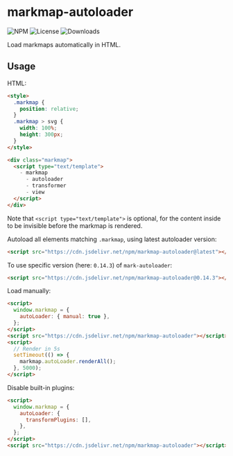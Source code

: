 # markmap-autoloader

![NPM](https://img.shields.io/npm/v/markmap-autoloader.svg)
![License](https://img.shields.io/npm/l/markmap-autoloader.svg)
![Downloads](https://img.shields.io/npm/dt/markmap-autoloader.svg)

Load markmaps automatically in HTML.

## Usage

HTML:

```html
<style>
  .markmap {
    position: relative;
  }
  .markmap > svg {
    width: 100%;
    height: 300px;
  }
</style>

<div class="markmap">
  <script type="text/template">
    - markmap
      - autoloader
      - transformer
      - view
  </script>
</div>
```

Note that `<script type="text/template">` is optional, for the content inside to be invisible before the markmap is rendered.

Autoload all elements matching `.markmap`, using latest autoloader version:

```html
<script src="https://cdn.jsdelivr.net/npm/markmap-autoloader@latest"></script>
```

To use specific version (here: `0.14.3`) of `mark-autoloader`:

```html
<script src="https://cdn.jsdelivr.net/npm/markmap-autoloader@0.14.3"></script>
```

Load manually:

```html
<script>
  window.markmap = {
    autoLoader: { manual: true },
  };
</script>
<script src="https://cdn.jsdelivr.net/npm/markmap-autoloader"></script>
<script>
  // Render in 5s
  setTimeout(() => {
    markmap.autoLoader.renderAll();
  }, 5000);
</script>
```

Disable built-in plugins:

```html
<script>
  window.markmap = {
    autoLoader: {
      transformPlugins: [],
    },
  };
</script>
<script src="https://cdn.jsdelivr.net/npm/markmap-autoloader"></script>
```
